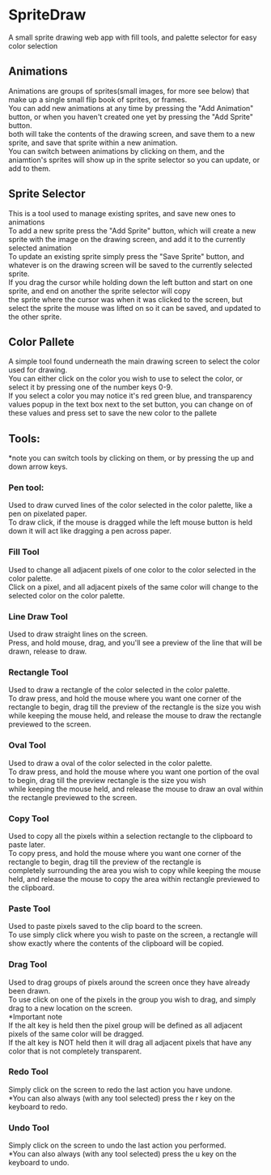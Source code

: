 # SpriteDraw
A small sprite drawing web app with fill tools, and palette selector for easy color selection
<br>
<h2>Animations</h2>
Animations are groups of sprites(small images, for more see below) that make up a single small flip book of sprites, or frames.<br>
You can add new animations at any time by pressing the "Add Animation" button, or when you haven't created one yet by pressing the "Add Sprite" button.<br>
both will take the contents of the drawing screen, and save them to a new sprite, and save that sprite within a new animation.<br>
You can switch between animations by clicking on them, and the aniamtion's sprites will show up in the sprite selector so you can update, or add to them.
<br>
<h2>Sprite Selector</h2>
This is a tool used to manage existing sprites, and save new ones to animations<br>
To add a new sprite press the "Add Sprite" button, which will create a new sprite with the image on the drawing screen, and add it to the currently selected animation<br>
To update an existing sprite simply press the "Save Sprite" button, and whatever is on the drawing screen will be saved to the currently selected sprite.<br>
If you drag the cursor while holding down the left button and start on one sprite, and end on another the sprite selector will copy<br>
the sprite where the cursor was when it was clicked to the screen, but select the sprite the mouse was lifted on so it can be saved, and updated to the other sprite.
<br>
<h2>Color Pallete</h2>
A simple tool found underneath the main drawing screen to select the color used for drawing.<br>
You can either click on the color you wish to use to select the color, or select it by pressing one of the number keys 0-9.<br>
If you select a color you may notice it's red green blue, and transparency values popup in the text box next to the set button,
you can change on of these values and press set to save the new color to the pallete
<br>
<h2>Tools:</h2>
*note you can switch tools by clicking on them, or by pressing the up and down arrow keys.
<h3>Pen tool:</h3>
Used to draw curved lines of the color selected in the color palette, like a pen on pixelated paper.<br>
To draw click, if the mouse is dragged while the left mouse button is held down it will act like dragging a pen across paper.
<br>
<h3>Fill Tool</h3>
Used to change all adjacent pixels of one color to the color selected in the color palette.<br>
Click on a pixel, and all adjacent pixels of the same color will change to the selected color on the color palette.
<br>
<h3>Line Draw Tool</h3>
Used to draw straight lines on the screen.<br>
Press, and hold mouse, drag, and you'll see a preview of the line that will be drawn, release to draw.
<br>
<h3>Rectangle Tool</h3>
Used to draw a rectangle of the color selected in the color palette.<br>
To draw press, and hold the mouse where you want one corner of the rectangle to begin, drag till the preview of the rectangle is the size you wish<br>
while keeping the mouse held, and release the mouse to draw the rectangle previewed to the screen.
<br>
<h3>Oval Tool</h3>
Used to draw a oval of the color selected in the color palette.<br>
To draw press, and hold the mouse where you want one portion of the oval to begin, drag till the preview rectangle is the size you wish<br>
while keeping the mouse held, and release the mouse to draw an oval within the rectangle previewed to the screen.
<br>
<h3>Copy Tool</h3>
Used to copy all the pixels within a selection rectangle to the clipboard to paste later.<br>
To copy press, and hold the mouse where you want one corner of the rectangle to begin, drag till the preview of the rectangle is <br>
completely surrounding the area you wish to copy while keeping the mouse held, and release the mouse to copy the area within rectangle previewed to the clipboard.
<br>
<h3>Paste Tool</h3>
Used to paste pixels saved to the clip board to the screen.<br>
To use simply click where you wish to paste on the screen, a rectangle will show exactly where the contents of the clipboard will be copied.
<br>
<h3>Drag Tool</h3>
Used to drag groups of pixels around the screen once they have already been drawn.<br>
To use click on one of the pixels in the group you wish to drag, and simply drag to a new location on the screen.<br>
*Important note<br>
If the alt key is held then the pixel group will be defined as all adjacent pixels of the same color will be dragged.<br>
If the alt key is NOT held then it will drag all adjacent pixels that have any color that is not completely transparent.
<br>
<h3>Redo Tool</h3>
Simply click on the screen to redo the last action you have undone.<br>
*You can also always (with any tool selected) press the r key on the keyboard to redo.
<br>
<h3>Undo Tool</h3>
Simply click on the screen to undo the last action you performed.<br>
*You can also always (with any tool selected) press the u key on the keyboard to undo.
<br>
